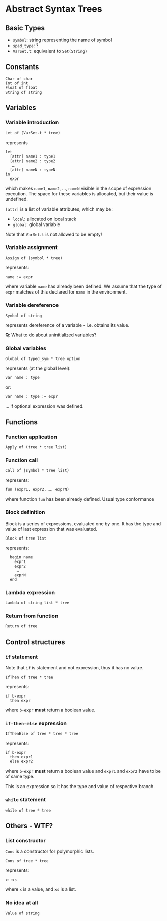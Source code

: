 # Abstract Syntax Trees

## Basic Types

 * `symbol`: string representing the name of symbol
 * `spad_type`: ?
 * `VarSet.t`: equivalent to `Set(String)`

## Constants

	Char of char
	Int of int
	Float of float
	String of string

## Variables

### Variable introduction

	Let of (VarSet.t * tree)

represents

	let
	  [attr] name1 : type1
	  [attr] name2 : type2
	   … 
	  [attr] nameN : typeN
	in
	  expr

which makes `name1`, `name2`, …, `nameN` visible in the scope of expression execution. The space for these variables is allocated, but their value is undefined.

`[attr]` is a list of variable attributes, which may be:

 * `local`: allocated on local stack 
 * `global`: global variable

Note that `VarSet.t` is not allowed to be empty!

### Variable assignment

	Assign of (symbol * tree)
	
represents:

	name := expr

where variable `name` has already been defined. We assume that the type of `expr` matches of this declared for `name` in the environment.

### Variable dereference

	Symbol of string

represents dereference of a variable - i.e. obtains its value.

**Q**: What to do about uninitialized variables?

### Global variables

	Global of typed_sym * tree option

represents (at the global level):

	var name : type

or:

	var name : type := expr
	
… if optional expression was defined.

## Functions

### Function application

	Apply of (tree * tree list)

### Function call

	Call of (symbol * tree list)

represents:

	fun (expr1, expr2, …, exprN)

where function `fun` has been already defined. Usual type conformance 

### Block definition

Block is a series of expressions, evaluated one by one. It has the type and value of last expression that was evaluated.

	Block of tree list
	
represents:

	  begin name
	    expr1
	    expr2
	     … 
	    exprN
	  end

### Lambda expression

	Lambda of string list * tree

### Return from function

	Return of tree

## Control structures

### `if` statement

Note that `if` is statement and not expression, thus it has no value.

	IfThen of tree * tree

represents:

	if b-expr
	  then expr

where `b-expr` **must** return a boolean value.

### `if-then-else` expression

	IfThenElse of tree * tree * tree

represents:

	if b-expr
	  then expr1
	  else expr2

where `b-expr` **must** return a boolean value and `expr1` and `expr2` have to be of same type.

This is an expression so it has the type and value of respective branch.

### `while` statement

	while of tree * tree

## Others - WTF?

### List constructor

`Cons` is a constructor for polymorphic lists.

	Cons of tree * tree

represents:

	x::xs
	
where `x` is a value, and `xs` is a list. 

### No idea at all

	Value of string
